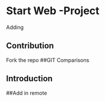 # Start Web -Project
Adding
## Contribution
Fork the repo
##GIT Comparisons
## Introduction
##Add in remote

